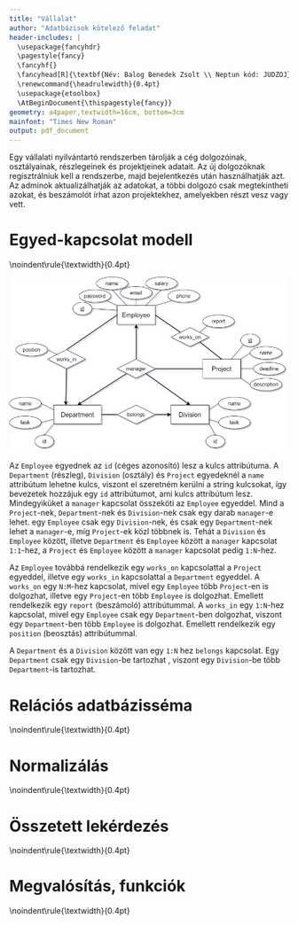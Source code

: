 ```yaml
---
title: "Vállalat"
author: "Adatbázisok kötelező feladat"
header-includes: |
  \usepackage{fancyhdr}
  \pagestyle{fancy}
  \fancyhf{}
  \fancyhead[R]{\textbf{Név: Balog Benedek Zsolt \\ Neptun kód: JUDZOJ}}
  \renewcommand{\headrulewidth}{0.4pt}
  \usepackage{etoolbox}
  \AtBeginDocument{\thispagestyle{fancy}}
geometry: a4paper,textwidth=16cm, bottom=3cm
mainfont: "Times New Roman"
output: pdf_document
---
```


Egy vállalati nyilvántartó rendszerben tárolják a cég dolgozóinak, osztályainak,
részlegeinek és projektjeinek adatait. Az új dolgozóknak regisztrálniuk kell a
rendszerbe, majd bejelentkezés után használhatják azt. Az adminok aktualizálhatják az
adatokat, a többi dolgozó csak megtekintheti azokat, és beszámolót írhat azon
projektekhez, amelyekben részt vesz vagy vett.

# Egyed-kapcsolat modell

\noindent\rule{\textwidth}{0.4pt}

![E-K diagram](E-K.png)

Az `Employee` egyednek az `id` (céges azonosító) lesz a kulcs attribútuma. 
A `Department` (részleg), `Division` (osztály) és `Project` egyedeknél a `name` attribútum lehetne kulcs, 
viszont el szeretném kerülni a string kulcsokat, így bevezetek hozzájuk egy `id` attribútumot, ami kulcs attribútum lesz.
Mindegyiküket a `manager` kapcsolat összeköti az `Employee` egyeddel. Mind a `Project`-nek, 
`Department`-nek és `Division`-nek csak egy darab `manager`-e lehet. egy `Employee` csak egy `Division`-nek, és csak egy
`Department`-nek lehet a `manager`-e, míg `Project`-ek közl többnek is. 
Tehát a `Division` és `Employee` között, illetve `Department` és `Employee` között a `manager` kapcsolat `1:1`-hez, a 
`Project` és `Employee` között a `manager` kapcsolat pedig `1:N`-hez. 

Az `Employee` továbbá rendelkezik egy `works_on` kapcsolattal a `Project` egyeddel, 
illetve egy `works_in` kapcsolattal a `Department` egyeddel. 
A `works_on` egy `N:M`-hez kapcsolat, mivel egy `Employee` több 
`Project`-en is dolgozhat, illetve egy `Project`-en több `Employee` is dolgozhat. 
Emellett rendelkezik egy `report` (beszámoló) attribútummal.
A `works_in` egy `1:N`-hez kapcsolat, mivel egy `Employee` csak egy `Department`-ben dolgozhat, viszont egy `Department`-ben
több `Employee` is dolgozhat. Emellett rendelkezik egy `position` (beosztás) attribútummal.

A `Department` és a `Division` között van egy `1:N` hez `belongs` kapcsolat. Egy `Department` csak egy `Division`-be tartozhat
, viszont egy `Division`-be több `Department`-is tartozhat.





# Relációs adatbázisséma

\noindent\rule{\textwidth}{0.4pt}

# Normalizálás

\noindent\rule{\textwidth}{0.4pt}

# Összetett lekérdezés

\noindent\rule{\textwidth}{0.4pt}

# Megvalósítás, funkciók

\noindent\rule{\textwidth}{0.4pt}